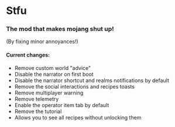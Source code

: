 # Stfu
### The mod that makes mojang shut up!
(By fixing minor annoyances!)

#### Current changes:
* Remove custom world "advice"
* Disable the narrator on first boot
* Disable the narrator shortcut and realms notifications by default
* Remove the social interactions and recipes toasts
* Remove multiplayer warning
* Remove telemetry
* Enable the operator item tab by default
* Remove the tutorial
* Allows you to see all recipes without unlocking them